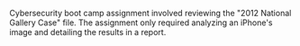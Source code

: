 Cybersecurity boot camp assignment involved reviewing the "2012 National Gallery Case" file.  The assignment only required analyzing an iPhone's image and detailing the results in a report.   
